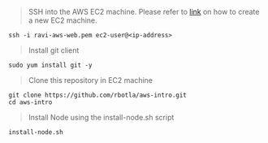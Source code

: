 > SSH into the AWS EC2 machine. Please refer to [link](/aws-cli-create-ec2) on how to create a new EC2 machine.
```
ssh -i ravi-aws-web.pem ec2-user@<ip-address>
```

> Install git client
```
sudo yum install git -y
```

> Clone this repository in EC2 machine
```
git clone https://github.com/rbotla/aws-intro.git
cd aws-intro
```

> Install Node using the install-node.sh script
```
install-node.sh
```
> 

